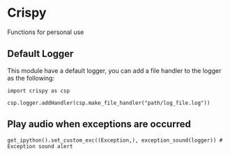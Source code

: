 # Crispy
Functions for personal use

## Default Logger
This module have a default logger, you can add a file handler to the logger as the following:

```
import crispy as csp

csp.logger.addHandler(csp.make_file_handler("path/log_file.log"))
```

## Play audio when exceptions are occurred
```
get_ipython().set_custom_exc((Exception,), exception_sound(logger)) # Exception sound alert
```
